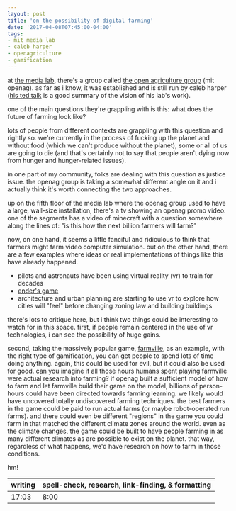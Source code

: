 ```yaml
---
layout: post
title: 'on the possibility of digital farming'
date: '2017-04-08T07:45:00-04:00'
tags:
- mit media lab
- caleb harper
- openagriculture
- gamification
--- 
```


at [the media lab](https://www.media.mit.edu/), there's a group called [the open agriculture group](https://www.media.mit.edu/groups/open-agriculture-openag/overview/) (mit openag). as far as i know, it was established and is still run by caleb harper ([his ted talk](https://www.ted.com/talks/caleb_harper_this_computer_will_grow_your_food_in_the_future) is a good summary of the vision of his lab's work). 

one of the main questions they're grappling with is this: what does the future of farming look like? 

lots of people from different contexts are grappling with this question and rightly so. we're currently in the process of fucking up the planet and without food (which we can't produce without the planet), some or all of us are going to die (and that's certainly not to say that people aren't dying now from hunger and hunger-related issues). 

in one part of my community, folks are dealing with this question as justice issue. the openag group is taking a somewhat different angle on it and i actually think it's worth connecting the two approaches. 

up on the fifth floor of the media lab where the openag group used to have a large, wall-size installation, there's a tv showing an openag promo video. one of the segments has a video of minecraft with a question somewhere along the lines of: "is this how the next billion farmers will farm?" 

now, on one hand, it seems a little fanciful and ridiculous to think that farmers might farm video computer simulation. but on the other hand, there are a few examples where ideas or real implementations of things like this have already happened. 

* pilots and astronauts have been using virtual reality (vr) to train for decades 
* [ender's game](https://www.goodreads.com/book/show/375802.Ender_s_Game)
* architecture and urban planning are starting to use vr to explore how cities will "feel" before changing zoning law and building buildings

there's lots to critique here, but i think two things could be interesting to watch for in this space. first, if people remain centered in the use of vr technologies, i can see the possibility of huge gains. 

second, taking the massively popular game, [farmville](https://en.wikipedia.org/wiki/FarmVille), as an example, with the right type of gamification, you can get people to spend lots of time doing anything. again, this could be used for evil, but it could also be used for good. can you imagine if all those hours humans spent playing farmville were actual research into farming? if openag built a sufficient model of how to farm and let farmville build their game on the model, billions of person-hours could have been directed towards farming learning. we likely would have uncovered totally undiscovered farming techniques. the best farmers in the game could be paid to run actual farms (or maybe robot-operated run farms). and there could even be different "regions" in the game you could farm in that matched the different climate zones around the world. even as the climate changes, the game could be built to have people farming in as many different climates as are possible to exist on the planet. that way, regardless of what happens, we'd have research on how to farm in those conditions. 

hm!

<table>
	<thead>
		<tr>
			<th>writing</th>
			<th>spell-check, research, link-finding, & formatting</th>
		</tr>
	</thead>
	<tbody>
		<tr>
			<td>17:03</td>
			<td>8:00</td>
		</tr>
	</tbody>
</table>